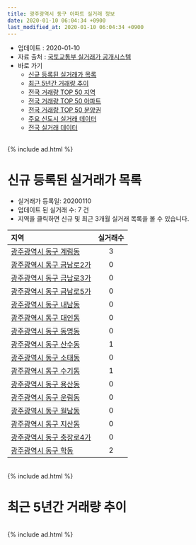 ```yaml
---
title: 광주광역시 동구 아파트 실거래 정보
date: 2020-01-10 06:04:34 +0900
last_modified_at: 2020-01-10 06:04:34 +0900
---
```


* 업데이트 : 2020-01-10
* 자료 출처 : [국토교통부 실거래가 공개시스템](http://rt.molit.go.kr)
* 바로 가기
    * [신규 등록된 실거래가 목록](#신규-등록된-실거래가-목록)
    * [최근 5년간 거래량 추이](#최근-5년간-거래량-추이)
    * [전국 거래량 TOP 50 지역](https://inasie.github.io/apt-trade-info/최근-3개월-전국에서-가장-거래가-많이-발생한-지역)
    * [전국 거래량 TOP 50 아파트](https://inasie.github.io/apt-trade-info/최근-3개월-전국에서-가장-거래가-많이-발생한-아파트)
    * [전국 거래량 TOP 50 분양권](https://inasie.github.io/apt-trade-info/최근-3개월-전국에서-가장-거래가-많이-발생한-분양권)
    * [주요 신도시 실거래 데이터](https://inasie.github.io/apt-trade-info/주요-신도시)
    * [전국 실거래 데이터](https://inasie.github.io/apt-trade-info/전국)

<br>
{% include ad.html %}
<br>

# 신규 등록된 실거래가 목록
* 실거래가 등록일: 20200110
* 업데이트 된 실거래 수: 7 건
* 지역을 클릭하면 신규 및 최근 3개월 실거래 목록을 볼 수 있습니다.


|지역|실거래수|
|:---|:---:|
|[광주광역시 동구 계림동](https://inasie.github.io/apt-trade-info/광주광역시-동구-계림동)|3|
|[광주광역시 동구 금남로2가](https://inasie.github.io/apt-trade-info/광주광역시-동구-금남로2가)|0|
|[광주광역시 동구 금남로3가](https://inasie.github.io/apt-trade-info/광주광역시-동구-금남로3가)|0|
|[광주광역시 동구 금남로5가](https://inasie.github.io/apt-trade-info/광주광역시-동구-금남로5가)|0|
|[광주광역시 동구 내남동](https://inasie.github.io/apt-trade-info/광주광역시-동구-내남동)|0|
|[광주광역시 동구 대인동](https://inasie.github.io/apt-trade-info/광주광역시-동구-대인동)|0|
|[광주광역시 동구 동명동](https://inasie.github.io/apt-trade-info/광주광역시-동구-동명동)|0|
|[광주광역시 동구 산수동](https://inasie.github.io/apt-trade-info/광주광역시-동구-산수동)|1|
|[광주광역시 동구 소태동](https://inasie.github.io/apt-trade-info/광주광역시-동구-소태동)|0|
|[광주광역시 동구 수기동](https://inasie.github.io/apt-trade-info/광주광역시-동구-수기동)|1|
|[광주광역시 동구 용산동](https://inasie.github.io/apt-trade-info/광주광역시-동구-용산동)|0|
|[광주광역시 동구 운림동](https://inasie.github.io/apt-trade-info/광주광역시-동구-운림동)|0|
|[광주광역시 동구 월남동](https://inasie.github.io/apt-trade-info/광주광역시-동구-월남동)|0|
|[광주광역시 동구 지산동](https://inasie.github.io/apt-trade-info/광주광역시-동구-지산동)|0|
|[광주광역시 동구 충장로4가](https://inasie.github.io/apt-trade-info/광주광역시-동구-충장로4가)|0|
|[광주광역시 동구 학동](https://inasie.github.io/apt-trade-info/광주광역시-동구-학동)|2|


<br>
{% include ad.html %}
<br>

# 최근 5년간 거래량 추이


<div style="width:100%;">
    <canvas id="deal_progress" height="200"></canvas>
</div>

<script>
new Chart(document.getElementById("deal_progress"), {
    type: 'line',
    data: {
        labels: ['201501','201502','201503','201504','201505','201506','201507','201508','201509','201510','201511','201512','201601','201602','201603','201604','201605','201606','201607','201608','201609','201610','201611','201612','201701','201702','201703','201704','201705','201706','201707','201708','201709','201710','201711','201712','201801','201802','201803','201804','201805','201806','201807','201808','201809','201810','201811','201812','201901','201902','201903','201904','201905','201906','201907','201908','201909','201910','201911','201912','202001'],
        datasets: [{
            label: '매매',
            pointRadius: 1,
            data: [69, 78, 107, 59, 53, 50, 63, 39, 39, 80, 69, 43, 35, 49, 97, 59, 53, 57, 59, 60, 55, 77, 55, 54, 44, 67, 65, 55, 70, 67, 82, 80, 68, 52, 107, 58, 625, 319, 253, 164, 172, 194, 186, 210, 178, 157, 94, 84, 80, 101, 107, 77, 139, 194, 141, 146, 108, 122, 119, 100, 13],
            borderColor: "rgba(255, 201, 14, 1)",
            backgroundColor: "rgba(255, 201, 14, 0.5)",
            fill: false,
            lineTension: 0
        },{
            label: '전월세',
            pointRadius: 1,
            data: [27, 24, 39, 22, 23, 15, 18, 14, 13, 26, 18, 28, 31, 31, 30, 41, 45, 52, 46, 38, 28, 27, 35, 30, 70, 122, 182, 58, 53, 39, 31, 29, 26, 17, 24, 42, 68, 50, 65, 47, 65, 69, 59, 40, 33, 51, 41, 43, 91, 81, 76, 82, 93, 158, 227, 183, 107, 113, 91, 54, 6],
            borderColor: "rgba(0, 141, 185, 1)",
            backgroundColor: "rgba(0, 141, 185, 0.5)",
            fill: false,
            lineTension: 0
        }
        ]
    },
    options: {
        responsive: true,
        title: {
            display: false
        },
        tooltips: {
            mode: 'index',
            intersect: false
        },
        hover: {
            mode: 'nearest',
            intersect: true
        },
        scales: {
            xAxes: [{
                display: true,
                scaleLabel: {
                    display: true,
                    labelString: '년/월'
                }
            }],
            yAxes: [{
                display: true,
                ticks: {
                    suggestedMin: 0,
                },
                scaleLabel: {
                    display: true,
                    labelString: '실거래 수'
                }
            }]
        }
    }
});

</script>


<br>
{% include ad.html %}
<br>

